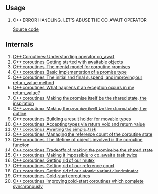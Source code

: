 ## Usage

 1. [C++ ERROR HANDLING, LET’S ABUSE THE CO_AWAIT OPERATOR](https://cpp-rendering.io/c-error-handling-lets-abuse-the-co_await-operator/)
    
    [Source code](https://wandbox.org/permlink/wpa5cXB4R6Rh4eWr)
    
## Internals

 1. [C++ Coroutines: Understanding operator co_await]
 2. [C++ coroutines: Getting started with awaitable objects](https://devblogs.microsoft.com/oldnewthing/20191209-00/?p=103195)
 3. [C++ coroutines: The mental model for coroutine promises](https://devblogs.microsoft.com/oldnewthing/20210329-00/?p=105015)
 4. [C++ coroutines: Basic implementation of a promise type](https://devblogs.microsoft.com/oldnewthing/20210330-00/?p=105019)
 5. [C++ coroutines: The initial and final suspend, and improving our return_value method](https://devblogs.microsoft.com/oldnewthing/20210331-00/?p=105028)
 6. [C++ coroutines: What happens if an exception occurs in my return_value?](https://devblogs.microsoft.com/oldnewthing/20210401-00/?p=105043)
 7. [C++ coroutines: Making the promise itself be the shared state, the inspiration](
https://devblogs.microsoft.com/oldnewthing/20210402-00/?p=105047)
 8. [C++ coroutines: Making the promise itself be the shared state, the outline](https://devblogs.microsoft.com/oldnewthing/20210405-18/?p=105054)
 9. [C++ coroutines: Building a result holder for movable types](
https://devblogs.microsoft.com/oldnewthing/20210406-00/?p=105057)
 10. [C++ coroutines: Accepting types via return_void and return_value](https://devblogs.microsoft.com/oldnewthing/20210407-00/?p=105061)
 11. [C++ coroutines: Awaiting the simple_task](https://devblogs.microsoft.com/oldnewthing/20210408-00/?p=105063)
 12. [C++ coroutines: Managing the reference count of the coroutine state](https://devblogs.microsoft.com/oldnewthing/20210409-00/?p=105065)
 13. [C++ coroutines: The lifetime of objects involved in the coroutine function](
https://devblogs.microsoft.com/oldnewthing/20210412-00/?p=105078)
 14. [C++ coroutines: Tradeoffs of making the promise be the shared state](https://devblogs.microsoft.com/oldnewthing/20210413-00/?p=105093)
 15. [C++ coroutines: Making it impossible to co_await a task twice](https://devblogs.microsoft.com/oldnewthing/20210414-00/?p=105095)
 16. [C++ coroutines: Getting rid of our mutex](https://devblogs.microsoft.com/oldnewthing/20210415-00/?p=105109)
 17. [C++ coroutines: Getting rid of our reference count](https://devblogs.microsoft.com/oldnewthing/20210416-00/?p=105115)
 18. [C++ coroutines: Getting rid of our atomic variant discriminator](https://devblogs.microsoft.com/oldnewthing/20210420-28/?p=105128)
 19. [C++ coroutines: Cold-start coroutines](https://devblogs.microsoft.com/oldnewthing/20210421-00/?p=105135)
 20. [C++ coroutines: Improving cold-start coroutines which complete synchronously](
https://devblogs.microsoft.com/oldnewthing/20210422-00/?p=105139)

[C++ Coroutines: Understanding operator co_await]: https://lewissbaker.github.io/2017/11/17/understanding-operator-co-await
